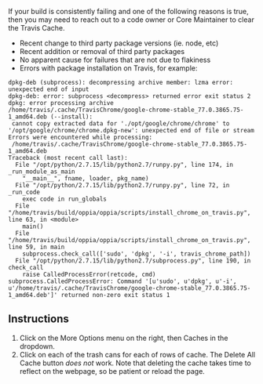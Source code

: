 If your build is consistently failing and one of the following reasons is true, then you may need to reach out to a code owner or Core Maintainer to clear the Travis Cache.

- Recent change to third party package versions (ie. node, etc)
- Recent addition or removal of third party packages
- No apparent cause for failures that are not due to flakiness
- Errors with package installation on Travis, for example:
```
dpkg-deb (subprocess): decompressing archive member: lzma error: unexpected end of input
dpkg-deb: error: subprocess <decompress> returned error exit status 2
dpkg: error processing archive /home/travis/.cache/TravisChrome/google-chrome-stable_77.0.3865.75-1_amd64.deb (--install):
 cannot copy extracted data for './opt/google/chrome/chrome' to '/opt/google/chrome/chrome.dpkg-new': unexpected end of file or stream
Errors were encountered while processing:
 /home/travis/.cache/TravisChrome/google-chrome-stable_77.0.3865.75-1_amd64.deb
Traceback (most recent call last):
  File "/opt/python/2.7.15/lib/python2.7/runpy.py", line 174, in _run_module_as_main
    "__main__", fname, loader, pkg_name)
  File "/opt/python/2.7.15/lib/python2.7/runpy.py", line 72, in _run_code
    exec code in run_globals
  File "/home/travis/build/oppia/oppia/scripts/install_chrome_on_travis.py", line 63, in <module>
    main()
  File "/home/travis/build/oppia/oppia/scripts/install_chrome_on_travis.py", line 59, in main
    subprocess.check_call(['sudo', 'dpkg', '-i', travis_chrome_path])
  File "/opt/python/2.7.15/lib/python2.7/subprocess.py", line 190, in check_call
    raise CalledProcessError(retcode, cmd)
subprocess.CalledProcessError: Command '[u'sudo', u'dpkg', u'-i', u'/home/travis/.cache/TravisChrome/google-chrome-stable_77.0.3865.75-1_amd64.deb']' returned non-zero exit status 1
```



## Instructions
1. Click on the More Options menu on the right, then Caches in the dropdown.
1. Click on each of the trash cans for each of rows of cache. The Delete All Cache button *does not* work. Note that deleting the cache takes time to reflect on the webpage, so be patient or reload the page. 
